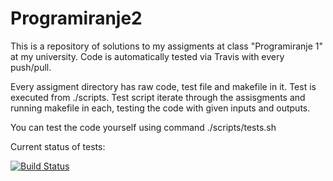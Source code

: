 # Programiranje2



This is a repository of solutions to my assigments at class "Programiranje 1" at my university.
Code is automatically tested via Travis with every push/pull.


Every assigment directory has raw code, test file and makefile in it.
Test is executed from ./scripts.
Test script iterate through the assisgments and running makefile in each, testing the code with given inputs and outputs.



You can test the code yourself using command ./scripts/tests.sh




Current status of tests:

[![Build Status](https://travis-ci.org/Meemaw/Programiranje2.svg?branch=master)](https://travis-ci.org/Meemaw/Programiranje2)
